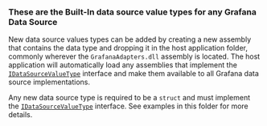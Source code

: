 ### These are the Built-In data source value types for any Grafana Data Source

New data source values types can be added by creating a new assembly that contains the data type and dropping it in the host application folder, commonly wherever the `GrafanaAdapters.dll` assembly is located. The host application will automatically load any assemblies that implement the [`IDataSourceValueType`](../IDataSourceValueType.cs) interface and make them available to all Grafana data source implementations.

Any new data source type is required to be a `struct` and must implement the [`IDataSourceValueType`](../IDataSourceValueType.cs) interface. See examples in this folder for more details.